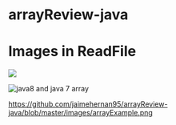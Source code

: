 # arrayReview-java
# Images in ReadFile

<img src="/images/arrayExample.png">

![java8 and java 7 array](/images/arrayExample.png)

https://github.com/jaimehernan95/arrayReview-java/blob/master/images/arrayExample.png
